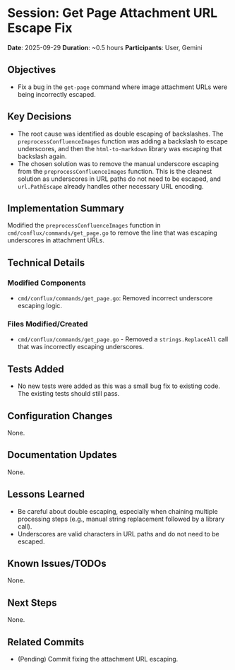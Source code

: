 # Session: Get Page Attachment URL Escape Fix
**Date**: 2025-09-29
**Duration**: ~0.5 hours
**Participants**: User, Gemini

## Objectives
- Fix a bug in the `get-page` command where image attachment URLs were being incorrectly escaped.

## Key Decisions
- The root cause was identified as double escaping of backslashes. The `preprocessConfluenceImages` function was adding a backslash to escape underscores, and then the `html-to-markdown` library was escaping that backslash again.
- The chosen solution was to remove the manual underscore escaping from the `preprocessConfluenceImages` function. This is the cleanest solution as underscores in URL paths do not need to be escaped, and `url.PathEscape` already handles other necessary URL encoding.

## Implementation Summary
Modified the `preprocessConfluenceImages` function in `cmd/conflux/commands/get_page.go` to remove the line that was escaping underscores in attachment URLs.

## Technical Details

### Modified Components
- `cmd/conflux/commands/get_page.go`: Removed incorrect underscore escaping logic.

### Files Modified/Created
- `cmd/conflux/commands/get_page.go` - Removed a `strings.ReplaceAll` call that was incorrectly escaping underscores.

## Tests Added
- No new tests were added as this was a small bug fix to existing code. The existing tests should still pass.

## Configuration Changes
None.

## Documentation Updates
None.

## Lessons Learned
- Be careful about double escaping, especially when chaining multiple processing steps (e.g., manual string replacement followed by a library call).
- Underscores are valid characters in URL paths and do not need to be escaped.

## Known Issues/TODOs
None.

## Next Steps
None.

## Related Commits
- (Pending) Commit fixing the attachment URL escaping.
